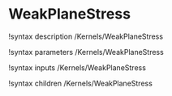 <!-- MOOSE Documentation Stub: Remove this when content is added. -->

# WeakPlaneStress
!syntax description /Kernels/WeakPlaneStress

!syntax parameters /Kernels/WeakPlaneStress

!syntax inputs /Kernels/WeakPlaneStress

!syntax children /Kernels/WeakPlaneStress

